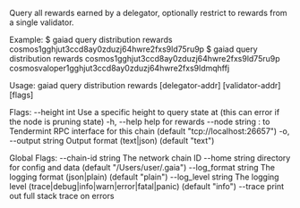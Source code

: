 Query all rewards earned by a delegator, optionally restrict to rewards from a single validator.

Example:
$ gaiad query distribution rewards cosmos1gghjut3ccd8ay0zduzj64hwre2fxs9ld75ru9p
$ gaiad query distribution rewards cosmos1gghjut3ccd8ay0zduzj64hwre2fxs9ld75ru9p cosmosvaloper1gghjut3ccd8ay0zduzj64hwre2fxs9ldmqhffj

Usage:
  gaiad query distribution rewards [delegator-addr] [validator-addr] [flags]

Flags:
      --height int      Use a specific height to query state at (this can error if the node is pruning state)
  -h, --help            help for rewards
      --node string     <host>:<port> to Tendermint RPC interface for this chain (default "tcp://localhost:26657")
  -o, --output string   Output format (text|json) (default "text")

Global Flags:
      --chain-id string     The network chain ID
      --home string         directory for config and data (default "/Users/user/.gaia")
      --log_format string   The logging format (json|plain) (default "plain")
      --log_level string    The logging level (trace|debug|info|warn|error|fatal|panic) (default "info")
      --trace               print out full stack trace on errors
